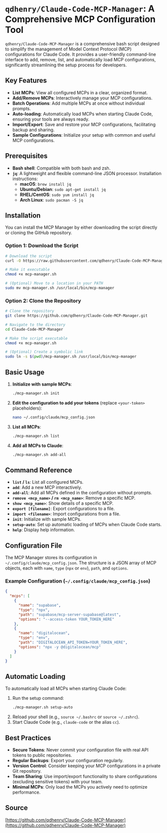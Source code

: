 
# `qdhenry/Claude-Code-MCP-Manager`: A Comprehensive MCP Configuration Tool

`qdhenry/Claude-Code-MCP-Manager` is a comprehensive bash script designed to simplify the management of Model Context Protocol (MCP) configurations for Claude Code. It provides a user-friendly command-line interface to add, remove, list, and automatically load MCP configurations, significantly streamlining the setup process for developers.

## Key Features

*   **List MCPs**: View all configured MCPs in a clear, organized format.
*   **Add/Remove MCPs**: Interactively manage your MCP configurations.
*   **Batch Operations**: Add multiple MCPs at once without individual prompts.
*   **Auto-loading**: Automatically load MCPs when starting Claude Code, ensuring your tools are always ready.
*   **Import/Export**: Save and restore your MCP configurations, facilitating backup and sharing.
*   **Sample Configurations**: Initialize your setup with common and useful MCP configurations.

## Prerequisites

*   **Bash shell**: Compatible with both bash and zsh.
*   **`jq`**: A lightweight and flexible command-line JSON processor. Installation instructions:
    *   **macOS**: `brew install jq`
    *   **Ubuntu/Debian**: `sudo apt-get install jq`
    *   **RHEL/CentOS**: `sudo yum install jq`
    *   **Arch Linux**: `sudo pacman -S jq`

## Installation

You can install the MCP Manager by either downloading the script directly or cloning the GitHub repository.

### Option 1: Download the Script

```bash
# Download the script
curl -O https://raw.githubusercontent.com/qdhenry/Claude-Code-MCP-Manager/main/mcp-manager.sh

# Make it executable
chmod +x mcp-manager.sh

# (Optional) Move to a location in your PATH
sudo mv mcp-manager.sh /usr/local/bin/mcp-manager
```

### Option 2: Clone the Repository

```bash
# Clone the repository
git clone https://github.com/qdhenry/Claude-Code-MCP-Manager.git

# Navigate to the directory
cd Claude-Code-MCP-Manager

# Make the script executable
chmod +x mcp-manager.sh

# (Optional) Create a symbolic link
sudo ln -s $(pwd)/mcp-manager.sh /usr/local/bin/mcp-manager
```

## Basic Usage

1.  **Initialize with sample MCPs**:
    ```bash
    ./mcp-manager.sh init
    ```
2.  **Edit the configuration to add your tokens** (replace `<your-token>` placeholders):
    ```bash
    nano ~/.config/claude/mcp_config.json
    ```
3.  **List all MCPs**:
    ```bash
    ./mcp-manager.sh list
    ```
4.  **Add all MCPs to Claude**:
    ```bash
    ./mcp-manager.sh add-all
    ```

## Command Reference

*   **`list` / `ls`**: List all configured MCPs.
*   **`add`**: Add a new MCP interactively.
*   **`add-all`**: Add all MCPs defined in the configuration without prompts.
*   **`remove <mcp_name>` / `rm <mcp_name>`**: Remove a specific MCP.
*   **`show <mcp_name>`**: Show details of a specific MCP.
*   **`export [filename]`**: Export configurations to a file.
*   **`import <filename>`**: Import configurations from a file.
*   **`init`**: Initialize with sample MCPs.
*   **`setup-auto`**: Set up automatic loading of MCPs when Claude Code starts.
*   **`help`**: Display help information.

## Configuration File

The MCP Manager stores its configuration in `~/.config/claude/mcp_config.json`. The structure is a JSON array of MCP objects, each with `name`, `type` (`npx` or `env`), `path`, and `options`.

### Example Configuration (`~/.config/claude/mcp_config.json`)

```json
{
  "mcps": [
    {
      "name": "supabase",
      "type": "npx",
      "path": "supabase/mcp-server-supabase@latest",
      "options": "--access-token YOUR_TOKEN_HERE"
    },
    {
      "name": "digitalocean",
      "type": "env",
      "path": "DIGITALOCEAN_API_TOKEN=YOUR_TOKEN_HERE",
      "options": "npx -y @digitalocean/mcp"
    }
  ]
}
```

## Automatic Loading

To automatically load all MCPs when starting Claude Code:

1.  Run the setup command:
    ```bash
    ./mcp-manager.sh setup-auto
    ```
2.  Reload your shell (e.g., `source ~/.bashrc` or `source ~/.zshrc`).
3.  Start Claude Code (e.g., `claude-code` or the alias `cc`).

## Best Practices

*   **Secure Tokens**: Never commit your configuration file with real API tokens to public repositories.
*   **Regular Backups**: Export your configuration regularly.
*   **Version Control**: Consider keeping your MCP configurations in a private Git repository.
*   **Team Sharing**: Use import/export functionality to share configurations (excluding sensitive tokens) with your team.
*   **Minimal MCPs**: Only load the MCPs you actively need to optimize performance.

## Source

[https://github.com/qdhenry/Claude-Code-MCP-Manager](https://github.com/qdhenry/Claude-Code-MCP-Manager)



